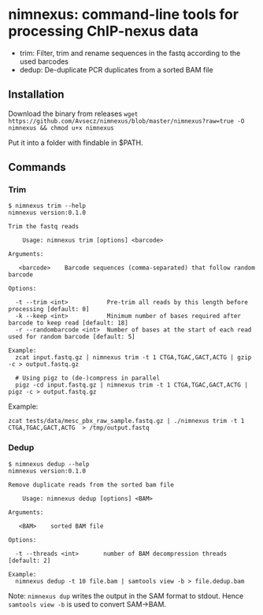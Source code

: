 # nimnexus: command-line tools for processing ChIP-nexus data

+ trim: Filter, trim and rename sequences in the fastq according to the used barcodes
+ dedup: De-duplicate PCR duplicates from a sorted BAM file

## Installation

Download the binary from releases
`wget https://github.com/Avsecz/nimnexus/blob/master/nimnexus?raw=true -O nimnexus && chmod u+x nimnexus`

Put it into a folder with findable in $PATH.

## Commands
### Trim

```shell
$ nimnexus trim --help
nimnexus version:0.1.0

Trim the fastq reads

    Usage: nimnexus trim [options] <barcode>

Arguments:

   <barcode>    Barcode sequences (comma-separated) that follow random barcode

Options:

  -t --trim <int>           Pre-trim all reads by this length before processing [default: 0]
  -k --keep <int>           Minimum number of bases required after barcode to keep read [default: 18]
  -r --randombarcode <int>  Number of bases at the start of each read used for random barcode [default: 5]

Example:
  zcat input.fastq.gz | nimnexus trim -t 1 CTGA,TGAC,GACT,ACTG | gzip -c > output.fastq.gz

  # Using pigz to (de-)compress in parallel
  pigz -cd input.fastq.gz | nimnexus trim -t 1 CTGA,TGAC,GACT,ACTG | pigz -c > output.fastq.gz
```


Example:
```
zcat tests/data/mesc_pbx_raw_sample.fastq.gz | ./nimnexus trim -t 1 CTGA,TGAC,GACT,ACTG  > /tmp/output.fastq
```

### Dedup

```shell
$ nimnexus dedup --help
nimnexus version:0.1.0

Remove duplicate reads from the sorted bam file

    Usage: nimnexus dedup [options] <BAM>

Arguments:

   <BAM>    sorted BAM file

Options:

  -t --threads <int>       number of BAM decompression threads [default: 2]

Example:
  nimnexus dedup -t 10 file.bam | samtools view -b > file.dedup.bam
```

Note: `nimnexus dup` writes the output in the SAM format to stdout. Hence `samtools view -b` is used to convert SAM->BAM.

